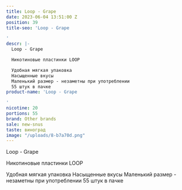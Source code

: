 ```yaml
---
title: Loop - Grape
date: 2023-06-04 13:51:00 Z
position: 39
title-seo: 'Loop - Grape

'
descr: |-
  Loop - Grape

  Никотиновые пластинки LOOP

  Удобная мягкая упаковка
  Насыщенные вкусы
  Маленький размер - незаметны при употреблении
  55 штук в пачке
product-name: 'Loop - Grape

'
nicotine: 20
portions: 55
brand: Other brands
sale: new-snus
taste: виноград
image: "/uploads/8-b7a70d.png"
---
```


Loop - Grape

Никотиновые пластинки LOOP

Удобная мягкая упаковка
Насыщенные вкусы
Маленький размер - незаметны при употреблении
55 штук в пачке